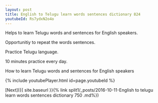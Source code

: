 ```yaml
---
layout: post
title: English to Telugu learn words sentences dictionary 824 
youtubeId: Rs7ydxN2o4o
---
```

 
 
Helps to learn Telugu words and sentences for English speakers.

Opportunitiy to repeat the words sentences. 

Practice Telugu language. 
 
10 minutes practice every day. 
 
How to learn Telugu words and sentences for English speakers 
 
{% include youtubePlayer.html id=page.youtubeId %}
 
 
[Next]({{ site.baseurl }}{% link  split1/_posts/2016-10-11-English to telugu learn words sentences dictionary 750 .md%})
 
